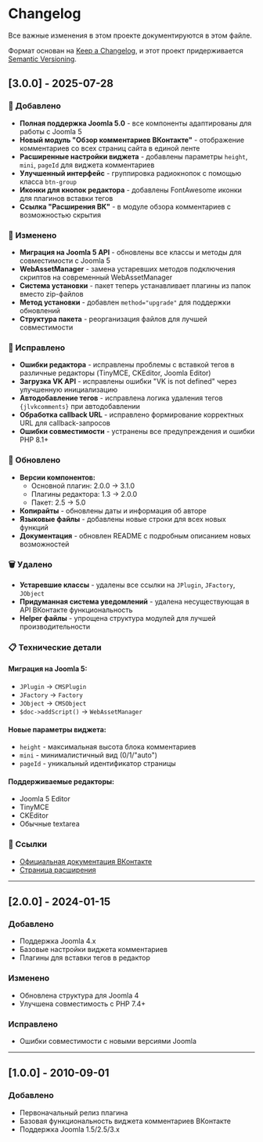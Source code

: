 # Changelog

Все важные изменения в этом проекте документируются в этом файле.

Формат основан на [Keep a Changelog](https://keepachangelog.com/ru/1.0.0/),
и этот проект придерживается [Semantic Versioning](https://semver.org/lang/ru/).

## [3.0.0] - 2025-07-28

### 🚀 Добавлено
- **Полная поддержка Joomla 5.0** - все компоненты адаптированы для работы с Joomla 5
- **Новый модуль "Обзор комментариев ВКонтакте"** - отображение комментариев со всех страниц сайта в единой ленте
- **Расширенные настройки виджета** - добавлены параметры `height`, `mini`, `pageId` для виджета комментариев
- **Улучшенный интерфейс** - группировка радиокнопок с помощью класса `btn-group`
- **Иконки для кнопок редактора** - добавлены FontAwesome иконки для плагинов вставки тегов
- **Ссылка "Расширения ВК"** - в модуле обзора комментариев с возможностью скрытия

### 🔧 Изменено
- **Миграция на Joomla 5 API** - обновлены все классы и методы для совместимости с Joomla 5
- **WebAssetManager** - замена устаревших методов подключения скриптов на современный WebAssetManager
- **Система установки** - пакет теперь устанавливает плагины из папок вместо zip-файлов
- **Метод установки** - добавлен `method="upgrade"` для поддержки обновлений
- **Структура пакета** - реорганизация файлов для лучшей совместимости

### 🐛 Исправлено
- **Ошибки редактора** - исправлены проблемы с вставкой тегов в различные редакторы (TinyMCE, CKEditor, Joomla Editor)
- **Загрузка VK API** - исправлены ошибки "VK is not defined" через улучшенную инициализацию
- **Автодобавление тегов** - исправлена логика удаления тегов `{jlvkcomments}` при автодобавлении
- **Обработка callback URL** - исправлено формирование корректных URL для callback-запросов
- **Ошибки совместимости** - устранены все предупреждения и ошибки PHP 8.1+

### 🔄 Обновлено
- **Версии компонентов:**
  - Основной плагин: 2.0.0 → 3.1.0
  - Плагины редактора: 1.3 → 2.0.0
  - Пакет: 2.5 → 5.0
- **Копирайты** - обновлены даты и информация об авторе
- **Языковые файлы** - добавлены новые строки для всех новых функций
- **Документация** - обновлен README с подробным описанием новых возможностей

### 🗑️ Удалено
- **Устаревшие классы** - удалены все ссылки на `JPlugin`, `JFactory`, `JObject`
- **Придуманная система уведомлений** - удалена несуществующая в API ВКонтакте функциональность
- **Helper файлы** - упрощена структура модулей для лучшей производительности

### 📋 Технические детали

#### Миграция на Joomla 5:
- `JPlugin` → `CMSPlugin`
- `JFactory` → `Factory`
- `JObject` → `CMSObject`
- `$doc->addScript()` → `WebAssetManager`

#### Новые параметры виджета:
- `height` - максимальная высота блока комментариев
- `mini` - минималистичный вид (0/1/"auto")
- `pageId` - уникальный идентификатор страницы

#### Поддерживаемые редакторы:
- Joomla 5 Editor
- TinyMCE
- CKEditor
- Обычные textarea

### 🔗 Ссылки
- [Официальная документация ВКонтакте](https://dev.vk.com/ru/widgets/comments)
- [Страница расширения](http://joomline.ru/rasshirenija/plugin/plugin-jl-vkcomments.html)

---

## [2.0.0] - 2024-01-15

### Добавлено
- Поддержка Joomla 4.x
- Базовые настройки виджета комментариев
- Плагины для вставки тегов в редактор

### Изменено
- Обновлена структура для Joomla 4
- Улучшена совместимость с PHP 7.4+

### Исправлено
- Ошибки совместимости с новыми версиями Joomla

---

## [1.0.0] - 2010-09-01

### Добавлено
- Первоначальный релиз плагина
- Базовая функциональность виджета комментариев ВКонтакте
- Поддержка Joomla 1.5/2.5/3.x 